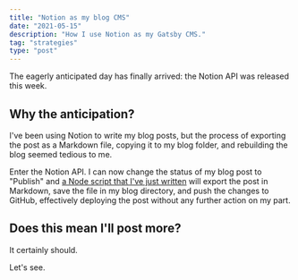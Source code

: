 ```yaml
---
title: "Notion as my blog CMS"
date: "2021-05-15"
description: "How I use Notion as my Gatsby CMS."
tag: "strategies"
type: "post"
---
```



The eagerly anticipated day has finally arrived: the Notion API was released this week. 

## Why the anticipation?

I've been using Notion to write my blog posts, but the process of exporting the post as a Markdown file, copying it to my blog folder, and rebuilding the blog seemed tedious to me. 

Enter the Notion API. I can now change the status of my blog post to "Publish" and [a Node script that I've just written](https://github.com/juliariec/notion-gatsby) will export the post in Markdown, save the file in my blog directory, and push the changes to GitHub, effectively deploying the post without any further action on my part. 

## Does this mean I'll post more?

It certainly should. 

Let's see. 
